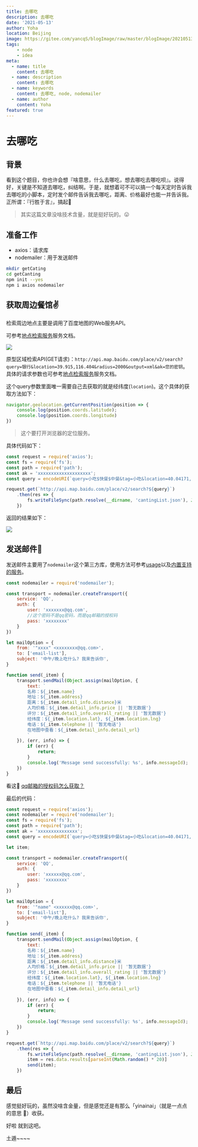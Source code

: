 ```yaml
---
title: 去哪吃
description: 去哪吃
date: '2021-05-13'
author: Yoha
location: Beijing
image: https://gitee.com/yancqS/blogImage/raw/master/blogImage/20210513202439.png
tags:
    - node
    - idea
meta:
  - name: title
    content: 去哪吃
  - name: description
    content: 去哪吃
  - name: keywords
    content: 去哪吃, node, nodemailer
  - name: author
    content: Yoha
featured: true
---
```


# 去哪吃

## 背景

看到这个题目，你也许会想『啥意思，什么去哪吃，想去哪吃去哪吃呗』。说得好，关键是不知道去哪吃，纠结啊。于是，就想着可不可以搞一个每天定时告诉我去哪吃的小脚本，定时发个邮件告诉我去哪吃，距离、价格最好也能一并告诉我。正所谓：『行胜于言』，搞起:rofl:

>其实这篇文章没啥技术含量，就是挺好玩的。:stuck_out_tongue:

## 准备工作

- axios：请求库
- nodemailer：用于发送邮件

```sh
mkdir getCating
cd getCanting
npm init --yes
npm i axios nodemailer
```

## 获取周边餐馆:v:

检索周边地点主要是调用了百度地图的Web服务API。

可参考[地点检索服务](https://lbsyun.baidu.com/index.php?title=webapi/guide/webservice-placeapi)服务文档。

![](https://gitee.com/yancqS/blogImage/raw/master/blogImage/20210513192625.png)

原型区域检索API(GET请求)：`http://api.map.baidu.com/place/v2/search?query=银行&location=39.915,116.404&radius=2000&output=xml&ak=您的密钥`。具体的请求参数也可参考[地点检索服务](https://lbsyun.baidu.com/index.php?title=webapi/guide/webservice-placeapi)服务文档。

这个query参数里面唯一需要自己去获取的就是经纬度(`location`)。这个具体的获取方法如下：

```js
navigator.geolocation.getCurrentPosition(position => {
    console.log(position.coords.latitude);
    console.log(position.coords.longitude)
})
```

>这个要打开浏览器的定位服务。

具体代码如下：

```js
const request = require('axios');
const fs = require('fs');
const path = require('path');
const ak = 'xxxxxxxxxxxxxxxxxxxx';
const query = encodeURI(`query=小吃$快餐$中餐&tag=小吃&location=40.04171,116.312820086&scope=2&radius_limit=true&page_size=20&radius=500&output=json&ak=${ak}`);

request.get(`http://api.map.baidu.com/place/v2/search?${query}`)
    .then(res => {
        fs.writeFileSync(path.resolve(__dirname, 'cantingList.json'), JSON.stringify(res.data, null, '\t'));
    })
```

返回的结果如下：

![](https://gitee.com/yancqS/blogImage/raw/master/blogImage/20210513193819.png)

## 发送邮件:dizzy:

发送邮件主要用了`nodemailer`这个第三方库，使用方法可参考[usage](https://nodemailer.com/usage/)以及[内置支持的服务](https://nodemailer.com/smtp/well-known/)。

```js
const nodemailer = require('nodemailer');

const transport = nodemailer.createTransport({
    service: 'QQ',
    auth: {
        user: 'xxxxxxx@qq.com',
        //这个密码不是qq密码，而是qq邮箱的授权码
        pass: 'xxxxxxxx'
    }
})

let mailOption = {
    from: '"xxxx" <xxxxxxxx@qq.com>',
    to: ['email-list'],
    subject: '中午/晚上吃什么? 我来告诉你',
}

function send(_item) {
    transport.sendMail(Object.assign(mailOption, {
        text: `
        名称：${_item.name}
        地址：${_item.address}
        距离：${_item.detail_info.distance}米
        人均价格：${_item.detail_info.price || '暂无数据'}
        评分：${_item.detail_info.overall_rating || '暂无数据'}
        经纬度：${_item.location.lat}, ${_item.location.lng}
        电话：${_item.telephone || '暂无电话'}
        在地图中查看：${_item.detail_info.detail_url}
        `
    }), (err, info) => {
        if (err) {
            return;
        }
        console.log('Message send successfully: %s', info.messageId);
    })
}
```

看这:eyes: [qq邮箱的授权码怎么获取？](https://service.mail.qq.com/cgi-bin/help?subtype=1&id=28&no=1001256)

最后的代码：

```js
const request = require('axios');
const nodemailer = require('nodemailer');
const fs = require('fs');
const path = require('path');
const ak = 'xxxxxxxxxxxxxxx';
const query = encodeURI(`query=小吃$快餐$中餐&tag=小吃&location=40.04171,116.312820086&scope=2&radius_limit=true&page_size=20&radius=500&output=json&ak=${ak}`)

let item;

const transport = nodemailer.createTransport({
    service: 'QQ',
    auth: {
        user: 'xxxxxx@qq.com',
        pass: 'xxxxxxxx'
    }
})

let mailOption = {
    from: '"name" <xxxxxx@qq.com>',
    to: ['email-list'],
    subject: '中午/晚上吃什么? 我来告诉你',
}

function send(_item) {
    transport.sendMail(Object.assign(mailOption, {
        text: `
        名称：${_item.name}
        地址：${_item.address}
        距离：${_item.detail_info.distance}米
        人均价格：${_item.detail_info.price || '暂无数据'}
        评分：${_item.detail_info.overall_rating || '暂无数据'}
        经纬度：${_item.location.lat}, ${_item.location.lng}
        电话：${_item.telephone || '暂无电话'}
        在地图中查看：${_item.detail_info.detail_url}
        `
    }), (err, info) => {
        if (err) {
            return;
        }
        console.log('Message send successfully: %s', info.messageId);
    })
}

request.get(`http://api.map.baidu.com/place/v2/search?${query}`)
    .then(res => {
        fs.writeFileSync(path.resolve(__dirname, 'cantingList.json'), JSON.stringify(res.data, null, '\t'));
        item = res.data.results[parseInt(Math.random() * 20)]
        send(item);
    })
```

## 最后

感觉挺好玩的，虽然没啥含金量，但是感觉还是有那么「yinainai」（就是一点点的意思 :dog:）收获。

好啦 就到这吧。

土遁~~~~
